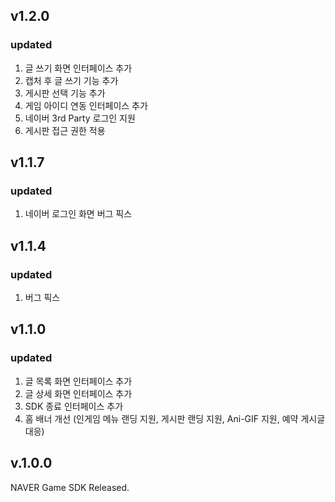 v1.2.0
-------------
### updated
1. 글 쓰기 화면 인터페이스 추가
2. 캡처 후 글 쓰기 기능 추가
3. 게시판 선택 기능 추가
4. 게임 아이디 연동 인터페이스 추가
5. 네이버 3rd Party 로그인 지원
6. 게시판 접근 권한 적용

v1.1.7
-------------
### updated
1. 네이버 로그인 화면 버그 픽스

v1.1.4
-------------
### updated
1. 버그 픽스

v1.1.0
-------------
### updated
1. 글 목록 화면 인터페이스 추가
2. 글 상세 화면 인터페이스 추가
3. SDK 종료 인터페이스 추가
4. 홈 배너 개선 (인게임 메뉴 랜딩 지원, 게시판 랜딩 지원, Ani-GIF 지원, 예약 게시글 대응)


v.1.0.0
-------------
 NAVER Game SDK Released.
